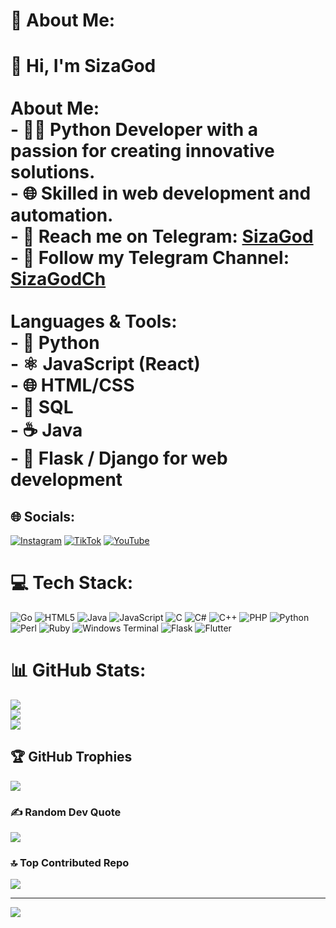 # 💫 About Me:
# 👋 Hi, I'm SizaGod<br><br> About Me:<br>- 👨‍💻 Python Developer with a passion for creating innovative solutions.<br>- 🌐 Skilled in web development and automation.<br>- 💬 Reach me on Telegram: [SizaGod](https://t.me/SizaGod)<br>- 📢 Follow my Telegram Channel: [SizaGodCh](https://t.me/SizaGodCh)<br><br> Languages & Tools:<br>- 🐍 Python<br>- ⚛️ JavaScript (React)<br>- 🌐 HTML/CSS<br>- 🐘 SQL<br>- ☕ Java<br>- 🚀 Flask / Django for web development<br>


## 🌐 Socials:
[![Instagram](https://img.shields.io/badge/Instagram-%23E4405F.svg?logo=Instagram&logoColor=white)](https://instagram.com/siza.god) [![TikTok](https://img.shields.io/badge/TikTok-%23000000.svg?logo=TikTok&logoColor=white)](https://tiktok.com/@sizagod) [![YouTube](https://img.shields.io/badge/YouTube-%23FF0000.svg?logo=YouTube&logoColor=white)](https://youtube.com/@sizagod) 

# 💻 Tech Stack:
![Go](https://img.shields.io/badge/go-%2300ADD8.svg?style=flat&logo=go&logoColor=white) ![HTML5](https://img.shields.io/badge/html5-%23E34F26.svg?style=flat&logo=html5&logoColor=white) ![Java](https://img.shields.io/badge/java-%23ED8B00.svg?style=flat&logo=openjdk&logoColor=white) ![JavaScript](https://img.shields.io/badge/javascript-%23323330.svg?style=flat&logo=javascript&logoColor=%23F7DF1E) ![C](https://img.shields.io/badge/c-%2300599C.svg?style=flat&logo=c&logoColor=white) ![C#](https://img.shields.io/badge/c%23-%23239120.svg?style=flat&logo=csharp&logoColor=white) ![C++](https://img.shields.io/badge/c++-%2300599C.svg?style=flat&logo=c%2B%2B&logoColor=white) ![PHP](https://img.shields.io/badge/php-%23777BB4.svg?style=flat&logo=php&logoColor=white) ![Python](https://img.shields.io/badge/python-3670A0?style=flat&logo=python&logoColor=ffdd54) ![Perl](https://img.shields.io/badge/perl-%2339457E.svg?style=flat&logo=perl&logoColor=white) ![Ruby](https://img.shields.io/badge/ruby-%23CC342D.svg?style=flat&logo=ruby&logoColor=white) ![Windows Terminal](https://img.shields.io/badge/Windows%20Terminal-%234D4D4D.svg?style=flat&logo=windows-terminal&logoColor=white) ![Flask](https://img.shields.io/badge/flask-%23000.svg?style=flat&logo=flask&logoColor=white) ![Flutter](https://img.shields.io/badge/Flutter-%2302569B.svg?style=flat&logo=Flutter&logoColor=white)
# 📊 GitHub Stats:
![](https://github-readme-stats.vercel.app/api?username=SizaGod&theme=neon&hide_border=false&include_all_commits=true&count_private=true)<br/>
![](https://github-readme-streak-stats.herokuapp.com/?user=SizaGod&theme=neon&hide_border=false)<br/>
![](https://github-readme-stats.vercel.app/api/top-langs/?username=SizaGod&theme=neon&hide_border=false&include_all_commits=true&count_private=true&layout=compact)

## 🏆 GitHub Trophies
![](https://github-profile-trophy.vercel.app/?username=SizaGod&theme=radical&no-frame=false&no-bg=true&margin-w=4)

### ✍️ Random Dev Quote
![](https://quotes-github-readme.vercel.app/api?type=horizontal&theme=radical)

### 🔝 Top Contributed Repo
![](https://github-contributor-stats.vercel.app/api?username=SizaGod&limit=5&theme=dark&combine_all_yearly_contributions=true)

---
[![](https://visitcount.itsvg.in/api?id=SizaGod&icon=5&color=3)](https://visitcount.itsvg.in)
